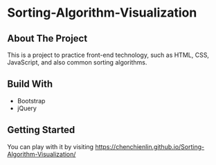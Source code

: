 # Sorting-Algorithm-Visualization

## About The Project
This is a project to practice front-end technology, such as HTML, CSS, JavaScript, and also common sorting algorithms.

## Build With
- Bootstrap
- jQuery

## Getting Started
You can play with it by visiting https://chenchienlin.github.io/Sorting-Algorithm-Visualization/
